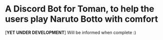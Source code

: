 # A Discord Bot for Toman, to help the users play Naruto Botto with comfort

[**YET UNDER DEVELOPMENT**]
Will be informed when complete :)
